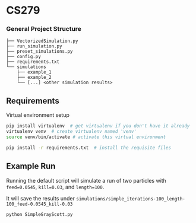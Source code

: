 # CS279

### General Project Structure
```
├── VectorizedSimulation.py
├── run_simulation.py
├── preset_simulations.py
├── config.py
├── requirements.txt
└── simulations
    ├── example_1
    ├── example_2
    └── [...] <other simulation results>
```

## Requirements

Virtual environment setup
```bash
pip install virtualenv  # get virtualenv if you don't have it already
virtualenv venv  # create virtualenv named 'venv'
source venv/bin/activate # activate this virtual environment
```

```bash
pip install -r requirements.txt  # install the requisite files
```

## Example Run

Running the default script will simulate a run of two particles with
`feed=0.0545`, `kill=0.03`, and `length=100`.

It will save the results under 
`simulations/simple_iterations-100_length-100_feed-0.0545_kill-0.03`

```bash
python SimpleGrayScott.py
```
